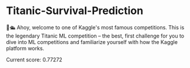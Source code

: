 # Titanic-Survival-Prediction

👋🛳️ Ahoy, welcome to one of Kaggle's most famous competitions. This is the legendary Titanic ML competition – the best, first challenge for you to dive into ML competitions and familiarize yourself with how the Kaggle platform works.

Current score: 0.77272
